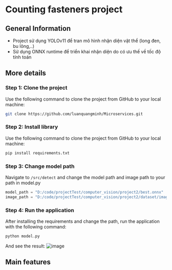 # Counting fasteners project

## General Information
- Project sử dụng YOLOv11 để tran mô hình nhận diện vật thể (long đen, bu lông,..)
- Sử dụng ONNX runtime để triển khai nhận diện do có ưu thế về tốc độ tính toán

## More details

### Step 1: Clone the project
Use the following command to clone the project from GitHub to your local machine:
  ```bash
  git clone https://github.com/luanquangminh/Microservices.git
  ```
### Step 2: Install library
Use the following command to clone the project from GitHub to your local machine:
  ```bash
  pip install requirements.txt
  ```
### Step 3: Change model path
Navigate to ```/src/detect``` and change the model path and image path to your path in model.py
  ```py
  model_path = "D:/code/projectTest/computer_vision/project2/best.onnx"
  image_path = "D:/code/projectTest/computer_vision/project2/dataset/images/03-1-1_jpg.rf.c7f4301e375532a4674b5381896c30b6.jpg"
  ```
### Step 4: Run the application
After installing the requirements and change the path, run the application with the following command:
  ```bash
  python model.py
  ```
And see the result:
![image](https://github.com/user-attachments/assets/84dafc5a-cedd-4974-82b2-a8c41aeee4d4)

## Main features





